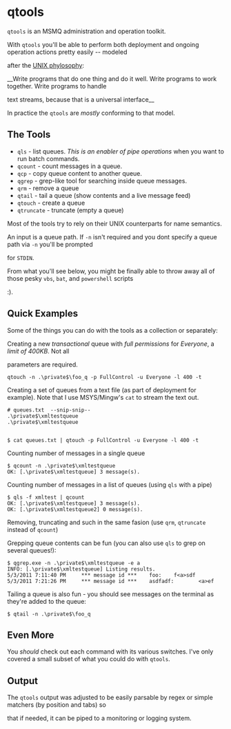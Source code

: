qtools
======

`qtools` is an MSMQ administration and operation toolkit.  

With `qtools` you'll be able to perform both deployment and ongoing operation actions pretty easily -- modeled 

after the [UNIX phylosophy](http://en.wikipedia.org/wiki/Unix_philosophy):

__Write programs that do one thing and do it well. Write programs to work together. Write programs to handle 

text streams, because that is a universal interface__

In practice the `qtools` are *mostly* conforming to that model.


The Tools
---------

* `qls` - list queues. *This is an enabler of pipe operations* when you want to run batch commands.
* `qcount` - count messages in a queue.
* `qcp` - copy queue content to another queue.
* `qgrep` - grep-like tool for searching inside queue messages.
* `qrm` - remove a queue
* `qtail` - tail a queue (show contents and a live message feed)
* `qtouch` - create a queue
* `qtruncate` - truncate (empty a queue)

Most of the tools try to rely on their UNIX counterparts for name semantics.  

An input is a queue path. If `-n` isn't required and you dont specify a queue path via `-n` you'll be prompted 

for `STDIN`.

From what you'll see below, you might be finally able to throw away all of those pesky `vbs`, `bat`, and `powershell` scripts 

:).


Quick Examples
--------------

Some of the things you can do with the tools as a collection or separately:


Creating a new *transactional* queue with *full permissions* for *Everyone*, a *limit of 400KB*. Not all 

parameters are required.  

    qtouch -n .\private$\foo_q -p FullControl -u Everyone -l 400 -t



Creating a set of queues from a text file (as part of deployment for example). Note that I use MSYS/Mingw's `cat` to stream the text out.  

    # queues.txt  --snip-snip--
    .\private$\xmltestqueue
    .\private$\xmltestqueue


    $ cat queues.txt | qtouch -p FullControl -u Everyone -l 400 -t




Counting number of messages in a single queue  

    $ qcount -n .\private$\xmltestqueue
    OK: [.\private$\xmltestqueue] 3 message(s).



Counting number of messages in a list of queues (using `qls` with a pipe)  

    $ qls -f xmltest | qcount
    OK: [.\private$\xmltestqueue] 3 message(s).
    OK: [.\private$\xmltestqueue2] 0 message(s).

Removing, truncating and such in the same fasion (use `qrm`, `qtruncate` instead of `qcount`)  

Grepping queue contents can be fun (you can also use `qls` to grep on several queues!):

    $ qgrep.exe -n .\private$\xmltestqueue -e a
    INFO: [.\private$\xmltestqueue] Listing results.
    5/3/2011 7:11:40 PM     *** message id ***    foo:    f<a>sdf
    5/3/2011 7:21:26 PM     *** message id ***    asdfadf:        <a>ef


Tailing a queue is also fun - you should see messages on the terminal as they're added to the queue:

    $ qtail -n .\private$\foo_q


Even More
---------
You *should* check out each command with its various switches. I've only covered a small subset of what you could do with `qtools`.


Output
------
The `qtools` output was adjusted to be easily parsable by regex or simple matchers (by position and tabs) so 

that if needed, it can be piped to a monitoring or logging system.





